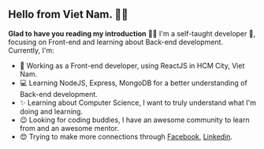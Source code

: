## Hello from Viet Nam. 👋👋

**Glad to have you reading my introduction** 🥰🥰
I'm a self-taught developer 🤘, focusing on Front-end and learning about Back-end development. Currently, I'm:

- 🪪 Working as a Front-end developer, using ReactJS in HCM City, Viet Nam.
- 💻 Learning NodeJS, Express, MongoDB for a better understanding of Back-end development.
- ✨ Learning about Computer Science, I want to truly understand what I'm doing and learning.
- 😉 Looking for coding buddies, I have an awesome community to learn from and an awesome mentor.
- 😍 Trying to make more connections through [Facebook](https://www.facebook.com/phamthienduy181/), [Linkedin](https://www.linkedin.com/in/phamthienduy/).
